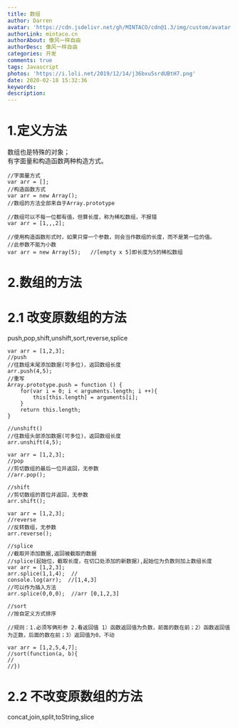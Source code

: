 ```yaml
---
title: 数组
author: Darren
avatar: 'https://cdn.jsdelivr.net/gh/MINTACO/cdn@1.3/img/custom/avatar.jpg'
authorLink: mintaco.cn
authorAbout: 像风一样自由
authorDesc: 像风一样自由
categories: 开发
comments: true
tags: Javascript
photos: 'https://i.loli.net/2019/12/14/j36bxu5srdUBtH7.png'
date: 2020-02-18 15:32:36
keywords:
description:
---
```

# 1.定义方法
数组也是特殊的对象；  
有字面量和构造函数两种构造方式。
```
//字面量方式
var arr = [];
//构造函数方式
var arr = new Array();
//数组的方法全部来自于Array.prototype

//数组可以不每一位都有值，但算长度，称为稀松数组，不报错
var arr = [1,,,2];

//使用构造函数形式时，如果只穿一个参数，则会当作数组的长度，而不是第一位的值。
//此参数不能为小数
var arr = new Array(5);   //[empty x 5]即长度为5的稀松数组

```
# 2.数组的方法
# 2.1 改变原数组的方法
push,pop,shift,unshift,sort,reverse,splice
```
var arr = [1,2,3];
//push
//往数组末尾添加数据(可多位)，返回数组长度
arr.push(4,5);
//重写
Array.prototype.push = function () {
    for(var i = 0; i < arguments.length; i ++){
        this[this.length] = arguments[i];
    }
    return this.length;
}

//unshift()
//往数组头部添加数据(可多位)，返回数组长度
arr.unshift(4,5);
```
```
var arr = [1,2,3];
//pop
//剪切数组的最后一位并返回，无参数
//arr.pop();

//shift
//剪切数组的首位并返回，无参数
arr.shift();
```
```
var arr = [1,2,3];
//reverse
//反转数组，无参数
arr.reverse();  
```
```
//splice
//截取并添加数据,返回被截取的数据
//splice(起始位，截取长度，在切口处添加的新数据),起始位为负数则加上数组长度
var arr = [1,2,3];
arr.splice(1,1,4);  //
console.log(arr);  //[1,4,3]
//可以作为插入方法
arr.splice(0,0,0);  //arr [0,1,2,3]

```
```
//sort
//按自定义方式排序

//规则：1.必须写俩形参 2.看返回值 1）函数返回值为负数，前面的数在前；2）函数返回值为正数，后面的数在前；3）返回值为0，不动

var arr = [1,2,5,4,7];
//sort(function(a, b){
//    
//})
```
# 2.2 不改变原数组的方法
concat,join,split,toString,slice
```
```